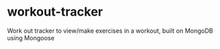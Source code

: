 # workout-tracker
Work out tracker to view/make exercises in a workout, built on MongoDB using Mongoose
